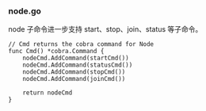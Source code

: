 ### node.go
node 子命令进一步支持 start、stop、join、status 等子命令。

```golang
// Cmd returns the cobra command for Node
func Cmd() *cobra.Command {
	nodeCmd.AddCommand(startCmd())
	nodeCmd.AddCommand(statusCmd())
	nodeCmd.AddCommand(stopCmd())
	nodeCmd.AddCommand(joinCmd())

	return nodeCmd
}
```
